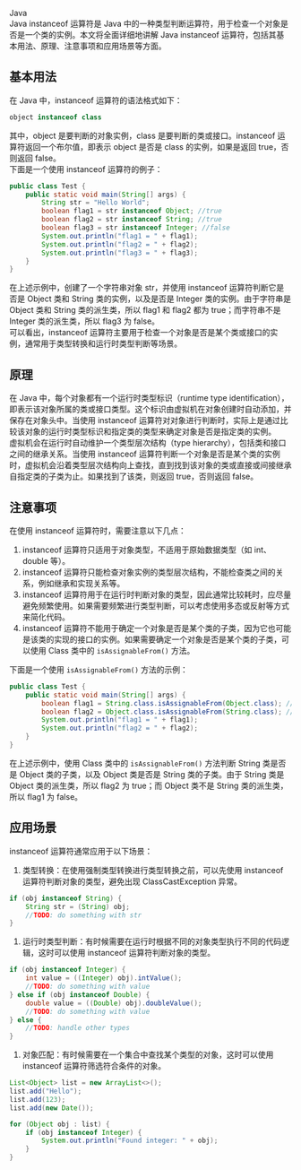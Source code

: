 Java<br />Java instanceof 运算符是 Java 中的一种类型判断运算符，用于检查一个对象是否是一个类的实例。本文将全面详细地讲解 Java instanceof 运算符，包括其基本用法、原理、注意事项和应用场景等方面。
<a name="upLh8"></a>
## 基本用法
在 Java 中，instanceof 运算符的语法格式如下：
```java
object instanceof class
```
其中，object 是要判断的对象实例，class 是要判断的类或接口。instanceof 运算符返回一个布尔值，即表示 object 是否是 class 的实例，如果是返回 true，否则返回 false。<br />下面是一个使用 instanceof 运算符的例子：
```java
public class Test {
    public static void main(String[] args) {
        String str = "Hello World";
        boolean flag1 = str instanceof Object; //true
        boolean flag2 = str instanceof String; //true
        boolean flag3 = str instanceof Integer; //false
        System.out.println("flag1 = " + flag1);
        System.out.println("flag2 = " + flag2);
        System.out.println("flag3 = " + flag3);
    }
}
```
在上述示例中，创建了一个字符串对象 str，并使用 instanceof 运算符判断它是否是 Object 类和 String 类的实例，以及是否是 Integer 类的实例。由于字符串是 Object 类和 String 类的派生类，所以 flag1 和 flag2 都为 true；而字符串不是 Integer 类的派生类，所以 flag3 为 false。<br />可以看出，instanceof 运算符主要用于检查一个对象是否是某个类或接口的实例，通常用于类型转换和运行时类型判断等场景。
<a name="wD1S1"></a>
## 原理
在 Java 中，每个对象都有一个运行时类型标识（runtime type identification），即表示该对象所属的类或接口类型。这个标识由虚拟机在对象创建时自动添加，并保存在对象头中。当使用 instanceof 运算符对对象进行判断时，实际上是通过比较该对象的运行时类型标识和指定类的类型来确定对象是否是指定类的实例。<br />虚拟机会在运行时自动维护一个类型层次结构（type hierarchy），包括类和接口之间的继承关系。当使用 instanceof 运算符判断一个对象是否是某个类的实例时，虚拟机会沿着类型层次结构向上查找，直到找到该对象的类或直接或间接继承自指定类的子类为止。如果找到了该类，则返回 true，否则返回 false。
<a name="tBKe8"></a>
## 注意事项
在使用 instanceof 运算符时，需要注意以下几点：

1. instanceof 运算符只适用于对象类型，不适用于原始数据类型（如 int、double 等）。
2. instanceof 运算符只能检查对象实例的类型层次结构，不能检查类之间的关系，例如继承和实现关系等。
3. instanceof 运算符用于在运行时判断对象的类型，因此通常比较耗时，应尽量避免频繁使用。如果需要频繁进行类型判断，可以考虑使用多态或反射等方式来简化代码。
4. instanceof 运算符不能用于确定一个对象是否是某个类的子类，因为它也可能是该类的实现的接口的实例。如果需要确定一个对象是否是某个类的子类，可以使用 Class 类中的 `isAssignableFrom()` 方法。

下面是一个使用 `isAssignableFrom()` 方法的示例：
```java
public class Test {
    public static void main(String[] args) {
        boolean flag1 = String.class.isAssignableFrom(Object.class); //false
        boolean flag2 = Object.class.isAssignableFrom(String.class); //true
        System.out.println("flag1 = " + flag1);
        System.out.println("flag2 = " + flag2);
    }
}
```
在上述示例中，使用 Class 类中的 `isAssignableFrom()` 方法判断 String 类是否是 Object 类的子类，以及 Object 类是否是 String 类的子类。由于 String 类是 Object 类的派生类，所以 flag2 为 true；而 Object 类不是 String 类的派生类，所以 flag1 为 false。
<a name="g2dp1"></a>
## 应用场景
instanceof 运算符通常应用于以下场景：

1. 类型转换：在使用强制类型转换进行类型转换之前，可以先使用 instanceof 运算符判断对象的类型，避免出现 ClassCastException 异常。
```java
if (obj instanceof String) {
    String str = (String) obj;
    //TODO: do something with str
}
```

1. 运行时类型判断：有时候需要在运行时根据不同的对象类型执行不同的代码逻辑，这时可以使用 instanceof 运算符判断对象的类型。
```java
if (obj instanceof Integer) {
    int value = ((Integer) obj).intValue();
    //TODO: do something with value
} else if (obj instanceof Double) {
    double value = ((Double) obj).doubleValue();
    //TODO: do something with value
} else {
    //TODO: handle other types
}
```

1. 对象匹配：有时候需要在一个集合中查找某个类型的对象，这时可以使用 instanceof 运算符筛选符合条件的对象。
```java
List<Object> list = new ArrayList<>();
list.add("Hello");
list.add(123);
list.add(new Date());

for (Object obj : list) {
    if (obj instanceof Integer) {
        System.out.println("Found integer: " + obj);
    }
}
```
